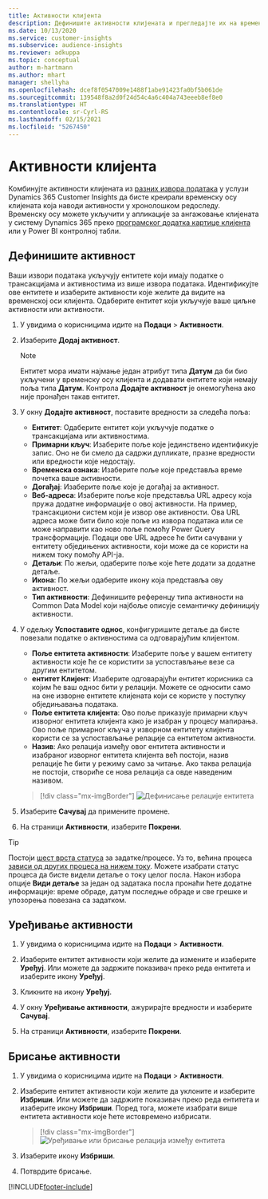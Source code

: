 ```yaml
---
title: Активности клијента
description: Дефинишите активности клијената и прегледајте их на временској оси клијената.
ms.date: 10/13/2020
ms.service: customer-insights
ms.subservice: audience-insights
ms.reviewer: adkuppa
ms.topic: conceptual
author: m-hartmann
ms.author: mhart
manager: shellyha
ms.openlocfilehash: dcef8f0547009e1488f1abe91423fa0bf5b061de
ms.sourcegitcommit: 139548f8a2d0f24d54c4a6c404a743eeeb8ef8e0
ms.translationtype: HT
ms.contentlocale: sr-Cyrl-RS
ms.lasthandoff: 02/15/2021
ms.locfileid: "5267450"
---
```

# <a name="customer-activities"></a>Активности клијента

Комбинујте активности клијената из [разних извора података](data-sources.md) у услузи Dynamics 365 Customer Insights да бисте креирали временску осу клијената која наводи активности у хронолошком редоследу. Временску осу можете укључити у апликације за ангажовање клијената у систему Dynamics 365 преко [програмског додатка картице клијента](customer-card-add-in.md) или у Power BI контролној табли.

## <a name="define-an-activity"></a>Дефинишите активност

Ваши извори података укључују ентитете који имају податке о трансакцијама и активностима из више извора података. Идентификујте ове ентитете и изаберите активности које желите да видите на временској оси клијента. Одаберите ентитет који укључује ваше циљне активности или активности.

1. У увидима о корисницима идите на **Подаци** > **Активности**.

1. Изаберите **Додај активност**.

   > [!NOTE]
   > Ентитет мора имати најмање један атрибут типа **Датум** да би био укључени у временску осу клијента и додавати ентитете који немају поља типа **Датум**. Контрола **Додајте активност** је онемогућена ако није пронађен такав ентитет.

1. У окну **Додајте активност**, поставите вредности за следећа поља:

   - **Ентитет**: Одаберите ентитет који укључује податке о трансакцијама или активностима.
   - **Примарни кључ**: Изаберите поље које јединствено идентификује запис. Оно не би смело да садржи дупликате, празне вредности или вредности које недостају.
   - **Временска ознака**: Изаберите поље које представља време почетка ваше активности.
   - **Догађај**: Изаберите поље које је догађај за активност.
   - **Веб-адреса**: Изаберите поље које представља URL адресу која пружа додатне информације о овој активности. На пример, трансакциони систем који је извор ове активности. Ова URL адреса може бити било које поље из извора података или се може направити као ново поље помоћу Power Query трансформације. Подаци ове URL адресе ће бити сачувани у ентитету обједињених активности, који може да се користи на нижем току помоћу API-ја.
   - **Детаљи**: По жељи, одаберите поље које ћете додати за додатне детаље.
   - **Икона**: По жељи одаберите икону која представља ову активност.
   - **Тип активности**: Дефинишите референцу типа активности на Common Data Model који најбоље описује семантичку дефиницију активности.

1. У одељку **Успоставите однос**, конфигуришите детаље да бисте повезали податке о активностима са одговарајућим клијентом.

    - **Поље ентитета активности**: Изаберите поље у вашем ентитету активности које ће се користити за успостављање везе са другим ентитетом.
    - **ентитет Клијент**: Изаберите одговарајући ентитет корисника са којим ће ваш однос бити у релацији. Можете се односити само на оне изворне ентитете клијената који се користе у поступку обједињавања података.
    - **Поље ентитета клијента**: Ово поље приказује примарни кључ изворног ентитета клијента како је изабран у процесу мапирања. Ово поље примарног кључа у изворном ентитету клијента користи се за успостављање релације са ентитетом активности.
    - **Назив**: Ако релација између овог ентитета активности и изабраног изворног ентитета клијента већ постоји, назив релације ће бити у режиму само за читање. Ако таква релација не постоји, створиће се нова релација са овде наведеним називом.
   
   > [!div class="mx-imgBorder"]
   > ![Дефинисање релације ентитета](media/activities-entities-define.png "Дефинисање релације ентитета")

1. Изаберите **Сачувај** да примените промене.

1. На страници **Активности**, изаберите **Покрени**.

> [!TIP]
> Постоји [шест врста статуса](system.md#status-types) за задатке/процесе. Уз то, већина процеса [зависи од других процеса на нижем току](system.md#refresh-policies). Можете изабрати статус процеса да бисте видели детаље о току целог посла. Након избора опције **Види детаље** за један од задатака посла пронаћи ћете додатне информације: време обраде, датум последње обраде и све грешке и упозорења повезана са задатком.

## <a name="edit-an-activity"></a>Уређивање активности

1. У увидима о корисницима идите на **Подаци** > **Активности**.

2. Изаберите ентитет активности који желите да измените и изаберите **Уређуј**. Или можете да задржите показивач преко реда ентитета и изаберите икону **Уређуј**.

3. Кликните на икону **Уређуј**.

4. У окну **Уређивање активности**, ажурирајте вредности и изаберите **Сачувај**.

5. На страници **Активности**, изаберите **Покрени**.

## <a name="delete-an-activity"></a>Брисање активности

1. У увидима о корисницима идите на **Подаци** > **Активности**.

2. Изаберите ентитет активности који желите да уклоните и изаберите **Избриши**. Или можете да задржите показивач преко реда ентитета и изаберите икону **Избриши**. Поред тога, можете изабрати више ентитета активности које ћете истовремено избрисати.
   > [!div class="mx-imgBorder"]
   > ![Уређивање или брисање релација између ентитета](media/activities-entities-edit-delete.png "Уређивање или брисање релација између ентитета")

3. Изаберите икону **Избриши**.

4. Потврдите брисање.


[!INCLUDE[footer-include](../includes/footer-banner.md)]